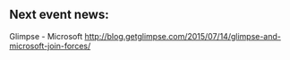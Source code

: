 Next event news:
----------------

Glimpse - Microsoft
http://blog.getglimpse.com/2015/07/14/glimpse-and-microsoft-join-forces/
